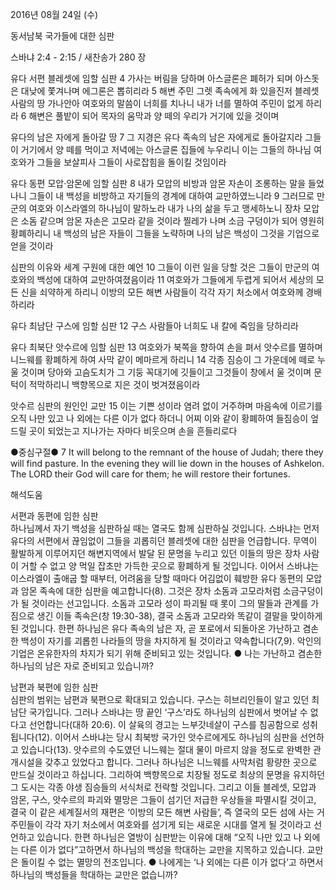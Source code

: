 2016년 08월 24일 (수)

동서남북 국가들에 대한 심판



스바냐 2:4 - 2:15 / 새찬송가 280 장


유다 서편 블레셋에 임할 심판
4 가사는 버림을 당하며 아스글론은 폐허가 되며 아스돗은 대낮에 쫓겨나며 에그론은 뽑히리라 5 해변 주민 그렛 족속에게 화 있을진저 블레셋 사람의 땅 가나안아 여호와의 말씀이 너희를 치나니 내가 너를 멸하여 주민이 없게 하리라 6 해변은 풀밭이 되어 목자의 움막과 양 떼의 우리가 거기에 있을 것이며 

유다의 남은 자에게 돌아갈 땅
7 그 지경은 유다 족속의 남은 자에게로 돌아갈지라 그들이 거기에서 양 떼를 먹이고 저녁에는 아스글론 집들에 누우리니 이는 그들의 하나님 여호와가 그들을 보살피사 그들이 사로잡힘을 돌이킬 것임이라 

유다 동편 모압·암몬에 임할 심판
8 내가 모압의 비방과 암몬 자손이 조롱하는 말을 들었나니 그들이 내 백성을 비방하고 자기들의 경계에 대하여 교만하였느니라 9 그러므로 만군의 여호와 이스라엘의 하나님이 말하노라 내가 나의 삶을 두고 맹세하노니 장차 모압은 소돔 같으며 암몬 자손은 고모라 같을 것이라 찔레가 나며 소금 구덩이가 되어 영원히 황폐하리니 내 백성의 남은 자들이 그들을 노략하며 나의 남은 백성이 그것을 기업으로 얻을 것이라 

심판의 이유와 세계 구원에 대한 예언
10 그들이 이런 일을 당할 것은 그들이 만군의 여호와의 백성에 대하여 교만하여졌음이라 11 여호와가 그들에게 두렵게 되어서 세상의 모든 신을 쇠약하게 하리니 이방의 모든 해변 사람들이 각각 자기 처소에서 여호와께 경배하리라 

유다 최남단 구스에 임할 심판
12 구스 사람들아 너희도 내 칼에 죽임을 당하리라 

유다 최북단 앗수르에 임할 심판
13 여호와가 북쪽을 향하여 손을 펴서 앗수르를 멸하며 니느웨를 황폐하게 하여 사막 같이 메마르게 하리니 14 각종 짐승이 그 가운데에 떼로 누울 것이며 당아와 고슴도치가 그 기둥 꼭대기에 깃들이고 그것들이 창에서 울 것이며 문턱이 적막하리니 백향목으로 지은 것이 벗겨졌음이라 

앗수르 심판의 원인인 교만
15 이는 기쁜 성이라 염려 없이 거주하며 마음속에 이르기를 오직 나만 있고 나 외에는 다른 이가 없다 하더니 어찌 이와 같이 황폐하여 들짐승이 엎드릴 곳이 되었는고 지나가는 자마다 비웃으며 손을 흔들리로다 

●중심구절● 7 It will belong to the remnant of the house of Judah; there they will find pasture. In the evening they will lie down in the houses of Ashkelon. The LORD their God will care for them; he will restore their fortunes.

해석도움





서편과 동편에 임한 심판  
하나님께서 자기 백성을 심판하실 때는 열국도 함께 심판하실 것입니다. 스바냐는 먼저 유다의 서편에서 끊임없이 그들을 괴롭히던 블레셋에 대한 심판을 언급합니다. 무역이 활발하게 이루어지던 해변지역에서 발달 된 문명을 누리고 있던 이들의 땅은 장차 사람이 거할 수 없고 양 먹일 잡초만 가득한 곳으로 황폐하게 될 것입니다. 이어서 스바냐는 이스라엘이 출애굽 할 때부터, 어려움을 당할 때마다 어김없이 훼방한 유다 동편의 모압과 암몬 족속에 대한 심판을 예고합니다(8). 그것은 장차 소돔과 고모라처럼 소금구덩이가 될 것이라는 선고입니다. 소돔과 고모라 성이 파괴될 때 롯이 그의 딸들과 관계를 가짐으로 생긴 이들 족속은(창 19:30-38), 결국 소돔과 고모라와 똑같이 결말을 맞이하게 된 것입니다. 한편 하나님은 유다 족속의 남은 자, 곧 포로에서 되돌아온 가난하고 겸손한 백성이 자기를 괴롭힌 나라들의 땅을 차지하게 될 것이라고 약속합니다(7,9). 악인의 기업은 온유한자의 차지가 되기 위해 준비되고 있는 것입니다. 
● 나는 가난하고 겸손한 하나님의 남은 자로 준비되고 있습니까? 

남편과 북편에 임한 심판  
심판의 범위는 남편과 북편으로 확대되고 있습니다. 구스는 히브리인들이 알고 있던 최남단 국가입니다. 그러나 스바냐는 땅 끝인 ‘구스’라도 하나님의 심판에서 벗어날 수 없다고 선언합니다(대하 20:6). 이 살육의 경고는 느부갓네살이 구스를 침공함으로 성취됩니다(12). 이어서 스바냐는 당시 최북방 국가인 앗수르에게도 하나님의 심판을 선언하고 있습니다(13). 앗수르의 수도였던 니느웨는 절대 물이 마르지 않을 정도로 완벽한 관개시설을 갖추고 있었다고 합니다. 그러나 하나님은 니느웨를 사막처럼 황량한 곳으로 만드실 것이라고 하십니다. 그리하여 백향목으로 치장될 정도로 최상의 문명을 유지하던 그 도시는 각종 야생 짐승들의 서식처로 전락할 것입니다. 그리고 이들 블레셋, 모압과 암몬, 구스, 앗수르의 파괴와 멸망은 그들이 섬기던 저급한 우상들을 파멸시킬 것이고, 결국 이 같은 세계질서의 재편은 ‘이방의 모든 해변 사람들’, 즉 열국의 모든 섬에 사는 거주민들이 각각 자기 처소에서 여호와를 섬기게 되는 새로운 시대를 열게 될 것이라고 선언하고 있습니다. 한편 하나님은 열방이 심판받는 이유에 대해 “오직 나만 있고 나 외에는 다른 이가 없다”고하면서 하나님의 백성을 학대하는 교만을 지목하고 있습니다. 교만은 돌이킬 수 없는 멸망의 전조입니다. 
● 나에게는 ‘나 외에는 다른 이가 없다’고 하면서 하나님의 백성들을 학대하는 교만은 없습니까?